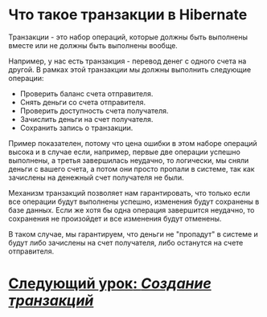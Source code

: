 # Что такое транзакции в Hibernate

Транзакции - это набор операций, которые должны быть выполнены вместе или не должны быть выполнены вообще. 

Например, у нас есть транзакция - перевод денег с одного счета на другой. В рамках этой транзакции мы должны выполнить следующие операции:
- Проверить баланс счета отправителя.
- Снять деньги со счета отправителя.
- Проверить доступность счета получателя.
- Зачислить деньги на счет получателя.
- Сохранить запись о транзакции.

Пример показателен, потому что цена ошибки в этом наборе операций высока и в случае если, например, первые две операции
успешно выполнены, а третья завершилась неудачно, то логически, мы сняли деньги с вашего счета, а потом они просто
пропали в системе, так как зачислены на денежный счет получателя не были.

Механизм транзакций позволяет нам гарантировать, что только если все операции будут выполнены успешно, изменения
будут сохранены в базе данных. Если же хотя бы одна операция завершится неудачно, то сохранения не произойдет и все
изменения будут отменены.

В таком случае, мы гарантируем, что деньги не "пропадут" в системе и будут либо зачислены на счет получателя, либо
останутся на счете отправителя.

# [**Следующий урок**: *Создание транзакций*](transactional.md)
